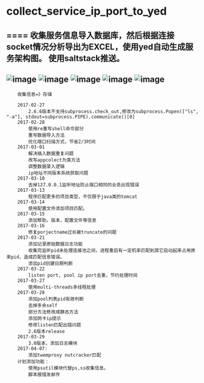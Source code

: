 # collect_service_ip_port_to_yed
====
收集服务信息导入数据库，然后根据连接socket情况分析导出为EXCEL，使用yed自动生成服务架构图。
使用saltstack推送。
----
![image](https://github.com/talenhao/collect_service_ip_port_to_yed/blob/master/screenshots/Screenshot_20170328_164815.png?raw=true)
![image](https://github.com/talenhao/collect_service_ip_port_to_yed/blob/master/screenshots/Screenshot_20170328_164828.png?raw=true)
![image](https://github.com/talenhao/collect_service_ip_port_to_yed/blob/master/screenshots/Screenshot_20170328_164843.png?raw=true)
![image](https://github.com/talenhao/collect_service_ip_port_to_yed/blob/master/screenshots/Screenshot_20170328_164854.png?raw=true)
![image](https://github.com/talenhao/collect_service_ip_port_to_yed/blob/master/screenshots/Screenshot_20170328_165002.png?raw=true)
----
        收集信息=》存储

        2017-02-27
            2.6.6版本不支持subprocess.check_out,修改为subprocess.Popen(["ls", "-a"], stdout=subprocess.PIPE).communicate()[0]
        2017-02-28
            使用re重写shell命令部分
            重写数据导入方法
            优化端口扫描方式，节省2/3时间
        2017-03-01
            解决插入数据重复问题
            改写appcolect为类方法
            调整数据录入逻辑
            ip地址不同版本系统获取问题
        2017-03-10
            去掉127.0.0.1监听地址防止端口相同的业务出现错误
        2017-03-13
            程序匹配更多的项目类型，不仅限于java类的tomcat
        2017-03-14
            使用配置文件添加项目匹配。
        2017-03-15
            添加帮助，版本，配置文件等信息
        2017-03-16
            修复porjectname过长被truncate的问题
        2017-03-21
            添加记录原始数据日志功能
            收集完监听pid未处理连接池之间，进程重启有一定机率匹配到其它启动起来占用原来pid，造成匹配信息错误。
            添加pid创建日期判断
        2017-03-22
            listen port, pool ip port去重，节约处理时间
        2017-03-27
            使用multi-threads多线程处理
        2017-03-28
            添加pool列表pid有效判断
            去掉多余self
            部分方法修改成静态方法
            添加网卡ip提示
            修改listen匹配出错问题
            2.6版本release
        2017-03-29
            3.0版本，添加日志模块
        2017-04-07:
            添加twemproxy nutcracker匹配
        计划添加功能：
            使用psutil模块代替ps,ss收集信息。
            脚本报错发邮件